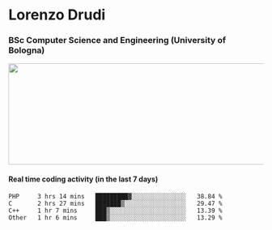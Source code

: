 # Lorenzo Drudi
### BSc Computer Science and Engineering (University of Bologna)

<img src="https://github-readme-stats.vercel.app/api?username=LorenzoDrudi&count_private=true&show_icons=true&theme=gruvbox" height=200px width=550px>

<!---Use wakatime plugins to track the coding time--->
#### Real time coding activity (in the last 7 days)
<!--START_SECTION:waka-->

```text
PHP     3 hrs 14 mins   █████████▓░░░░░░░░░░░░░░░   38.84 %
C       2 hrs 27 mins   ███████▒░░░░░░░░░░░░░░░░░   29.47 %
C++     1 hr 7 mins     ███▒░░░░░░░░░░░░░░░░░░░░░   13.39 %
Other   1 hr 6 mins     ███▒░░░░░░░░░░░░░░░░░░░░░   13.29 %
```

<!--END_SECTION:waka-->
